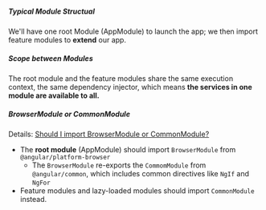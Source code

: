 
##### Typical Module Structual
We'll have one root Module (AppModule) to launch the app; we then import feature modules to **extend** our app.


##### Scope between Modules
The root module and the feature modules share the same execution context, the same dependency injector, which means **the services in one module are available to all.**

##### BrowserModule or CommonModule
Details: [Should I import BrowserModule or CommonModule?](https://angular.io/docs/ts/latest/cookbook/ngmodule-faq.html#!#q-browser-vs-common-module)
* The **root module** (AppModule) should import `BrowserModule` from `@angular/platform-browser`
  * The `BrowserModule` re-exports the `CommomModule` from `@angular/common`, which includes common directives like `NgIf` and `NgFor`
* Feature modules and lazy-loaded modules should import `CommonModule` instead. 
